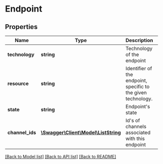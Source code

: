 # Endpoint

## Properties
Name | Type | Description | Notes
------------ | ------------- | ------------- | -------------
**technology** | **string** | Technology of the endpoint | [optional] 
**resource** | **string** | Identifier of the endpoint, specific to the given technology. | [optional] 
**state** | **string** | Endpoint&#39;s state | [optional] 
**channel_ids** | [**\Swagger\Client\Model\ListString**](ListString.md) | Id&#39;s of channels associated with this endpoint | [optional] 

[[Back to Model list]](../README.md#documentation-for-models) [[Back to API list]](../README.md#documentation-for-api-endpoints) [[Back to README]](../README.md)


